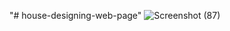 "# house-designing-web-page" 
![Screenshot (87)](https://github.com/Dulanjana911/Nike-web-Figma-UI/assets/89074325/c421d54d-7498-4ba0-861f-00f48f88f22e)
